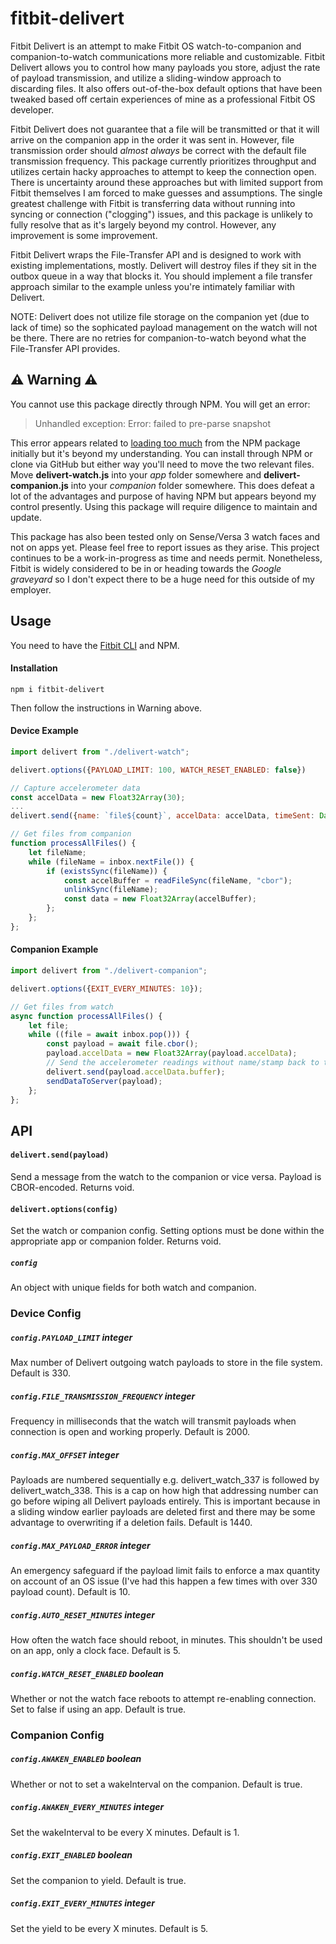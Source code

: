 # fitbit-delivert
Fitbit Delivert is an attempt to make Fitbit OS watch-to-companion and companion-to-watch communications more reliable and customizable.  Fitbit Delivert allows you to control how many payloads you store, adjust the rate of payload transmission, and utilize a sliding-window approach to discarding files. It also offers out-of-the-box default options that have been tweaked based off certain experiences of mine as a professional Fitbit OS developer. 

Fitbit Delivert does not guarantee that a file will be transmitted or that it will arrive on the companion app in the order it was sent in. However, file transmission order should *almost always* be correct with the default file transmission frequency. This package currently prioritizes throughput and utilizes certain hacky approaches to attempt to keep the connection open. There is uncertainty around these approaches but with limited support from Fitbit themselves I am forced to make guesses and assumptions. The single greatest challenge with Fitbit is transferring data without running into syncing or connection ("clogging") issues, and this package is unlikely to fully resolve that as it's largely beyond my control. However, any improvement is some improvement.  

Fitbit Delivert wraps the File-Transfer API and is designed to work with existing implementations, mostly. Delivert will destroy files if they sit in the outbox queue in a way that blocks it. You should implement a file transfer approach similar to the example unless you're intimately familiar with Delivert.

NOTE: Delivert does not utilize file storage on the companion yet (due to lack of time) so the sophicated payload management on the watch will not be there. There are no retries for companion-to-watch beyond what the File-Transfer API provides.

## :warning: Warning :warning:

You cannot use this package directly through NPM. You will get an error:

> Unhandled exception: Error: failed to pre-parse snapshot

This error appears related to [loading too much](https://community.fitbit.com/t5/SDK-Development/Unhandled-Error-failed-to-pre-parse-snapshot/td-p/2947498) from the NPM package initially but it's beyond my understanding. You can install through NPM or clone via GitHub but either way you'll need to move the two relevant files. Move **delivert-watch.js** into your *app* folder somewhere and **delivert-companion.js** into your *companion* folder somewhere. This does defeat a lot of the advantages and purpose of having NPM but appears beyond my control presently. Using this package will require diligence to maintain and update.

This package has also been tested only on Sense/Versa 3 watch faces and not on apps yet. Please feel free to report issues as they arise. This project continues to be a work-in-progress as time and needs permit. Nonetheless, Fitbit is widely considered to be in or heading towards the *Google graveyard* so I don't expect there to be a huge need for this outside of my employer.

## Usage
You need to have the [Fitbit CLI](https://dev.fitbit.com/build/guides/command-line-interface/) and NPM.
#### Installation
```
npm i fitbit-delivert
```
Then follow the instructions in Warning above. 

#### Device Example
```javascript
import delivert from "./delivert-watch"; 

delivert.options({PAYLOAD_LIMIT: 100, WATCH_RESET_ENABLED: false})

// Capture accelerometer data
const accelData = new Float32Array(30);
...
delivert.send({name: `file${count}`, accelData: accelData, timeSent: Date.now()});

// Get files from companion
function processAllFiles() {
	let fileName;
	while (fileName = inbox.nextFile()) {
		if (existsSync(fileName)) {
			const accelBuffer = readFileSync(fileName, "cbor");
			unlinkSync(fileName);
			const data = new Float32Array(accelBuffer);
		};
	};
};
```
#### Companion Example
```javascript
import delivert from "./delivert-companion";  

delivert.options({EXIT_EVERY_MINUTES: 10});

// Get files from watch
async function processAllFiles() {
	let file;
	while ((file = await inbox.pop())) {
		const payload = await file.cbor();
		payload.accelData = new Float32Array(payload.accelData);
		// Send the accelerometer readings without name/stamp back to the watch
		delivert.send(payload.accelData.buffer);
		sendDataToServer(payload);
	};
};
```
## API
#### `delivert.send(payload)`
Send a message from the watch to the companion or vice versa. Payload is CBOR-encoded. Returns void.
#### `delivert.options(config)`
Set the watch or companion config. Setting options must be done within the appropriate app or companion folder. Returns void.
##### `config` 
An object with unique fields for both watch and companion.

### Device Config 

##### `config.PAYLOAD_LIMIT` **integer**
Max number of Delivert outgoing watch payloads to store in the file system. Default is 330.
##### `config.FILE_TRANSMISSION_FREQUENCY` **integer**
Frequency in milliseconds that the watch will transmit payloads when connection is open and working properly. Default is 2000.
##### `config.MAX_OFFSET` **integer**
Payloads are numbered sequentially e.g. delivert_watch_337 is followed by delivert_watch_338. This is a cap on how high that addressing number can go before wiping all Delivert payloads entirely. This is important because in a sliding window earlier payloads are deleted first and there may be some advantage to overwriting if a deletion fails. Default is 1440.
##### `config.MAX_PAYLOAD_ERROR` **integer**
An emergency safeguard if the payload limit fails to enforce a max quantity on account of an OS issue (I've had this happen a few times with over 330 payload count). Default is 10.
##### `config.AUTO_RESET_MINUTES` **integer**
How often the watch face should reboot, in minutes. This shouldn't be used on an app, only a clock face. Default is 5.
##### `config.WATCH_RESET_ENABLED` **boolean**
Whether or not the watch face reboots to attempt re-enabling connection. Set to false if using an app. Default is true.

### Companion Config 

##### `config.AWAKEN_ENABLED` **boolean**
Whether or not to set a wakeInterval on the companion. Default is true.
##### `config.AWAKEN_EVERY_MINUTES` **integer**
Set the wakeInterval to be every X minutes. Default is 1.
##### `config.EXIT_ENABLED` **boolean**
Set the companion to yield. Default is true.
##### `config.EXIT_EVERY_MINUTES` **integer**
Set the yield to be every X minutes. Default is 5.
